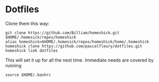 # Dotfiles

Clone them this way:

```
git clone https://github.com/Billiam/homeshick.git $HOME/.homesick/repos/homeshick
alias homeshick=$HOME/.homesick/repos/homeshick/home/.homeshick
homeshick clone https://github.com/pascalfleury/dotfiles.git
homeshick link dotfiles
```

This will set it up for all the next time. Immediate needs are covered by running

```
source $HOME/.bashrc
```
